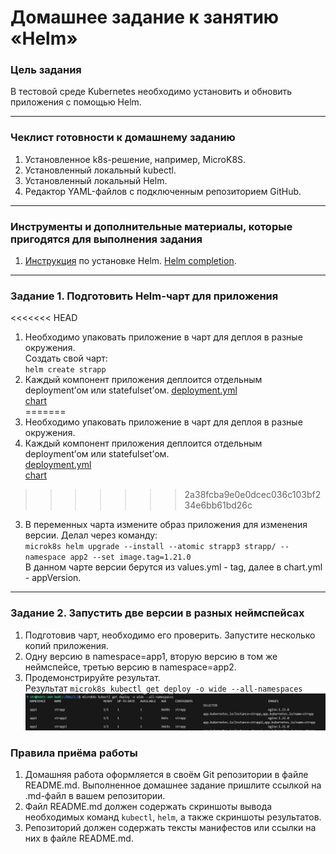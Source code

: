 # Домашнее задание к занятию «Helm»

### Цель задания

В тестовой среде Kubernetes необходимо установить и обновить приложения с помощью Helm.

------

### Чеклист готовности к домашнему заданию

1. Установленное k8s-решение, например, MicroK8S.
2. Установленный локальный kubectl.
3. Установленный локальный Helm.
4. Редактор YAML-файлов с подключенным репозиторием GitHub.

------

### Инструменты и дополнительные материалы, которые пригодятся для выполнения задания

1. [Инструкция](https://helm.sh/docs/intro/install/) по установке Helm. [Helm completion](https://helm.sh/docs/helm/helm_completion/).

------

### Задание 1. Подготовить Helm-чарт для приложения

<<<<<<< HEAD
1. Необходимо упаковать приложение в чарт для деплоя в разные окружения.  
Создать свой чарт:  
`helm create strapp`  
2. Каждый компонент приложения деплоится отдельным deployment’ом или statefulset’ом.
[deployment.yml]()  
[chart]()  
=======
1. Необходимо упаковать приложение в чарт для деплоя в разные окружения. 
2. Каждый компонент приложения деплоится отдельным deployment’ом или statefulset’ом.  
[deployment.yml](https://github.com/Svalker1989/k8s/blob/master/2.5/strapp/templates/deployment.yaml)  
[chart](https://github.com/Svalker1989/k8s/tree/master/2.5/strapp)  
>>>>>>> 2a38fcba9e0e0dcec036c103bf234e6bb61bd26c
3. В переменных чарта измените образ приложения для изменения версии.
Делал через команду:  
`microk8s helm upgrade --install --atomic strapp3 strapp/ --namespace app2 --set image.tag=1.21.0`  
В данном чарте версии берутся из values.yml -  tag, далее в chart.yml - appVersion.
------
### Задание 2. Запустить две версии в разных неймспейсах

1. Подготовив чарт, необходимо его проверить. Запуститe несколько копий приложения.
2. Одну версию в namespace=app1, вторую версию в том же неймспейсе, третью версию в namespace=app2.
3. Продемонстрируйте результат.  
Результат `microk8s kubectl get deploy -o wide --all-namespaces`  
![1](https://github.com/Svalker1989/k8s/blob/master/2.5/1.png)  
### Правила приёма работы

1. Домашняя работа оформляется в своём Git репозитории в файле README.md. Выполненное домашнее задание пришлите ссылкой на .md-файл в вашем репозитории.
2. Файл README.md должен содержать скриншоты вывода необходимых команд `kubectl`, `helm`, а также скриншоты результатов.
3. Репозиторий должен содержать тексты манифестов или ссылки на них в файле README.md.

